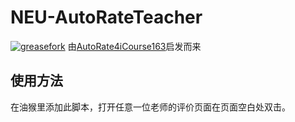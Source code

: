 # NEU-AutoRateTeacher
[![greasefork](https://img.shields.io/badge/greasyfork-available-brightgreen.svg)](https://greasyfork.org/zh-CN/scripts/383070-autorateteacher)
由[AutoRate4iCourse163](https://github.com/DuckSoft/AutoRate4iCourse163)启发而来

## 使用方法

在油猴里添加此脚本，打开任意一位老师的评价页面在页面空白处双击。
